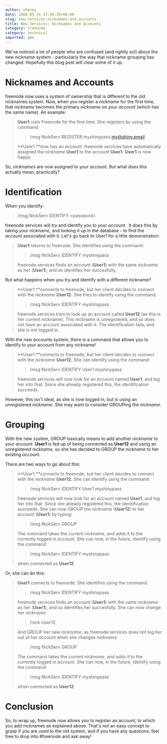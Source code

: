 ```yaml
---
author: skenmy
date: 2008-05-31 17:56:35+00:00
slug: new-services-nicknames-and-accounts
title: New Services: Nicknames and Accounts
category: freenode
category: technical
imported: yes
---
```

We've noticed a lot of people who are confused (and rightly so!) about the new nickname system - particularly the way that nickname grouping has changed. Hopefully this blog post will clear some of it up.

# Nicknames and Accounts

freenode now uses a system of ownership that is different to the old nicknames system. Now, when you register a _nickname_ for the first time, that _nickname_ becomes the primary _nickname_ on your _account_ (which has the same name). An example:

> **User1** vists Freenode for the first time. She registers by using the
> command:
>
> > /msg NickServ REGISTER myshinypass my@shiny.email
>
> **User1 **now has an _account_. freenode services have automatically assigned
> the _nickname_ **User1** to the _account_ **User1**. **User1** is now
> happy.


So, _nicknames_ are now assigned to your _account_. But what does this actually mean, practically?

# Identification

When you identify:


> /msg NickServ IDENTIFY &lt;password&gt;


freenode services will try and identify you to your _account_.  It does this by taking your _nickname_, and looking it up in the database - to find the _account_ associated with it. Let's go back to User1 for a little demonstration:


> **User1** returns to freenode. She identifies using the command:
>
> > /msg NickServ IDENTIFY myshinypass
>
>
> freenode services finds an _account_ (**User1**) with the same _nickname_ as
> her (**User1**), and so identifies her succesfully.


But what happens when you try and identify with a different nickname?


> **User1 **connects to freenode, but her client decides to connect with the
> _nickname_ **User12.** She tries to identify using the command:
>
> > /msg NickServ IDENTIFY myshinypass
>
> freenode services tries to look up an account called **User12** (as this is
> her current nickname). This nickname is unregistered, and so does not have an
> account associated with it. The identification fails, and she is not logged
> in.


With the new accounts system, there is a command that allows you to identify to your account from any nickname!


> **User1 **connects to freenode, but her client decides to connect with the
> _nickname_ **User12.** She can identify using the command:
>
> > /msg NickServ IDENTIFY User1 myshinypass
>
> freenode services will now look for an _account_ named **User1**, and log her
> into that. Since she already registered this, the identification succeeds.


However, this isn't ideal, as she is now logged in, but is using an unregistered _nickname_. She may want to consider GROUPing the _nickname_.


# Grouping

With the new system, GROUP basically means to add another _nickname_ to your _account_. **User1** is fed up of being connected as **User12** and using an unregistered _nickname_, so she has decided to GROUP the _nickname_ to her existing _account_.

There are two ways to go about this:


> **User1 **connects to freenode, but her client decides to connect with the
> _nickname_ **User12.** She can identify using the command:
>
> > /msg NickServ IDENTIFY User1 myshinypass
>
>
> freenode services will now look for an _account_ named **User1**, and log her
> into that. Since she already registered this, the identification succeeds.
> She can now GROUP the _nickname_ (**User12**) to her _account_ (**User1**) by
> typing:
>
> > /msg NickServ GROUP
>
>
> The command takes the current _nickname_, and adds it to the currently logged
> in _account_. She can now, in the future, identify using the command:
>
> > /msg NickServ IDENTIFY myshinypass
>
>
> when connected as **User12**.


Or, she can do this:


> **User1** connects to freenode. She identifies using the command:
>
> > /msg NickServ IDENTIFY myshinypass
>
>
> freenode services finds an _account_ (**User1**) with the same _nickname_ as her (**User1**), and so identifies her succesfully. She can now change her _nickname_:
>
> > /nick User12
>
>
> And GROUP her new _nickname_, as freenode services does not log her out of her _account_ when she changes _nickname_.
>
> > /msg NickServ GROUP
>
>
> The command takes the current _nickname_, and adds it to the currently logged in _account_. She can now, in the future, identify using the command:
>
> > /msg NickServ IDENTIFY myshinypass
>
>
> when connected as **User12**.


# Conclusion

So, to wrap up, freenode now allows you to register an account, to which you add nicknames as explained above. That's not an easy concept to grasp if you are used to the old system, and if you have any questions, feel free to drop into #freenode and ask away!
